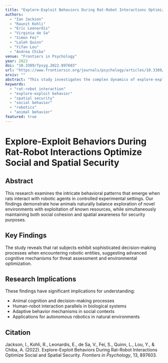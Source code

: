 ```yaml
---
title: "Explore-Exploit Behaviors During Rat-Robot Interactions Optimize Social and Spatial Security"
authors: 
  - "Ian Jackson"
  - "Raunit Kohli" 
  - "Eric Leonardis"
  - "Virginia de Sa"
  - "Simon Fei"
  - "Laleh Quinn"
  - "Yifan Lou"
  - "Andrea Chiba"
venue: "Frontiers in Psychology"
year: 2022
doi: "10.3389/fpsyg.2022.897603"
url: "https://www.frontiersin.org/journals/psychology/articles/10.3389/fpsyg.2022.897603/full"
arxiv: ""
abstract: "This study investigates the complex dynamics of explore-exploit behaviors exhibited during rat-robot interactions, with a focus on how these behaviors contribute to optimizing both social and spatial security in experimental environments."
keywords:
  - "rat-robot interaction"
  - "explore-exploit behavior" 
  - "spatial security"
  - "social behavior"
  - "robotics"
  - "animal behavior"
featured: true
---
```


# Explore-Exploit Behaviors During Rat-Robot Interactions Optimize Social and Spatial Security

## Abstract

This research examines the intricate behavioral patterns that emerge when rats interact with robotic agents in controlled experimental settings. Our findings demonstrate how animals naturally balance exploration of novel environments with exploitation of known resources, while simultaneously maintaining both social cohesion and spatial awareness for security purposes.

## Key Findings

The study reveals that rat subjects exhibit sophisticated decision-making processes when encountering robotic entities, suggesting advanced cognitive mechanisms for threat assessment and environmental optimization.

## Research Implications

These findings have significant implications for understanding:
- Animal cognition and decision-making processes
- Human-robot interaction parallels in biological systems
- Adaptive behavior mechanisms in social contexts
- Applications for autonomous robotics in natural environments

## Citation

Jackson, I., Kohli, R., Leonardis, E., de Sa, V., Fei, S., Quinn, L., Lou, Y., & Chiba, A. (2022). Explore-Exploit Behaviors During Rat-Robot Interactions Optimize Social and Spatial Security. *Frontiers in Psychology*, 13, 897603.